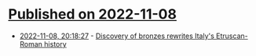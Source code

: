 # [Published on 2022-11-08](index.md)

* [2022-11-08, 20:18:27](https://news.ycombinator.com/item?id=33523736) - [Discovery of bronzes rewrites Italy's Etruscan-Roman history](https://phys.org/news/2022-11-discovery-bronzes-rewrites-italy-etruscan-roman.html)
